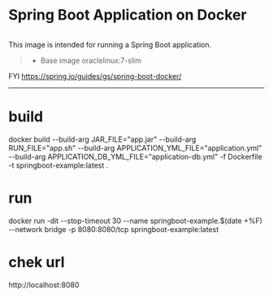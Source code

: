 # Spring Boot Application on Docker
```
```
This image is intended for running a Spring Boot application.
>	* Base image oraclelinux:7-slim

FYI https://spring.io/guides/gs/spring-boot-docker/

***




# build
docker build --build-arg JAR_FILE="app.jar" --build-arg RUN_FILE="app.sh" --build-arg APPLICATION_YML_FILE="application.yml" --build-arg APPLICATION_DB_YML_FILE="application-db.yml" -f Dockerfile -t springboot-example:latest .

# run
docker run -dit --stop-timeout 30 --name springboot-example.$(date +%F) --network bridge -p 8080:8080/tcp springboot-example:latest

# chek url
http://localhost:8080
